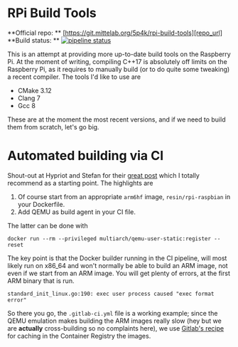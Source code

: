 RPi Build Tools
===

**Official repo: ** [https://git.mittelab.org/5p4k/rpi-build-tools][repo_url]
**Build status: ** [![pipeline status][pipeline_svg]][pipeline]

This is an attempt at providing more up-to-date build tools on the Raspberry Pi. At the moment of
writing, compiling C++17 is absolutely off limits on the Raspberry Pi, as it requires to manually
build (or to do quite some tweaking) a recent compiler. The tools I'd like to use are

- CMake 3.12
- Clang 7
- Gcc 8

These are at the moment the most recent versions, and if we need to build them from scratch, let's
go big.

Automated building via CI
===
Shout-out at Hypriot and Stefan for their [great post][1] which I totally recommend as a starting
point. The highlights are

1. Of course start from an appropriate `arm6hf` image, `resin/rpi-raspbian` in your Dockerfile.
2. Add QEMU as build agent in your CI file.

The latter can be done with

```
docker run --rm --privileged multiarch/qemu-user-static:register --reset
```

The key point is that the Docker builder running in the CI pipeline, will most likely run on x86_64
and won't normally be able to build an ARM image, not even if we start from an ARM image. You will
get plenty of errors, at the first ARM binary that is run.

```
standard_init_linux.go:190: exec user process caused "exec format error"
```

So there you go, the `.gitlab-ci.yml` file is a working example; since the QEMU emulation makes
building the ARM images really slow (hey but we are **actually** cross-building so no complaints
here), we use [Gitlab's recipe][2] for caching in the Container Registry the images.

[repo_url]: https://git.mittelab.org/5p4k/rpi-build-tools
[pipeline]: https://git.mittelab.org/5p4k/rpi-build-tools/commits/master
[pipeline_svg]: https://git.mittelab.org/5p4k/rpi-build-tools/badges/master/pipeline.svg
[1]: https://blog.hypriot.com/post/setup-simple-ci-pipeline-for-arm-images/
[2]: https://about.gitlab.com/2016/05/23/gitlab-container-registry/